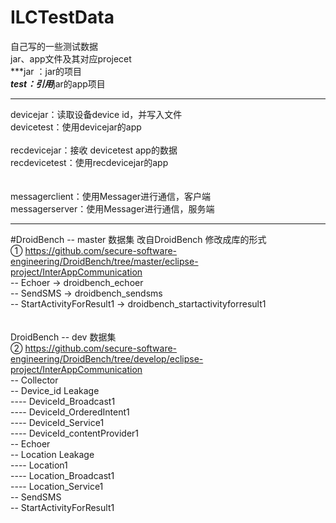 # ILCTestData
自己写的一些测试数据
</br>
jar、app文件及其对应projecet
</br>
***jar ：jar的项目
</br>
***test：引用***jar的app项目

------------------------------------------------------------------------------

devicejar：读取设备device id，并写入文件
</br>
devicetest：使用devicejar的app
</br>
</br>
recdevicejar：接收 devicetest app的数据
</br>
recdevicetest：使用recdevicejar的app
</br>
</br>
</br>
messagerclient：使用Messager进行通信，客户端
</br>messagerserver：使用Messager进行通信，服务端

------------------------------------------------------------------------------
#DroidBench -- master 数据集
改自DroidBench 修改成库的形式
</br>① https://github.com/secure-software-engineering/DroidBench/tree/master/eclipse-project/InterAppCommunication
</br>-- Echoer                            ->    droidbench_echoer
</br>-- SendSMS                           ->    droidbench_sendsms
</br>-- StartActivityForResult1           ->    droidbench_startactivityforresult1
</br>
</br>
</br>DroidBench -- dev 数据集
</br>② https://github.com/secure-software-engineering/DroidBench/tree/develop/eclipse-project/InterAppCommunication
</br>-- Collector
</br>-- Device_id Leakage
</br>	---- DeviceId_Broadcast1
</br>    ---- DeviceId_OrderedIntent1
</br>    ---- DeviceId_Service1
</br>    ---- DeviceId_contentProvider1
</br>-- Echoer
</br>-- Location Leakage
</br>	---- Location1
</br>	---- Location_Broadcast1
</br>	---- Location_Service1
</br>-- SendSMS
</br>-- StartActivityForResult1
